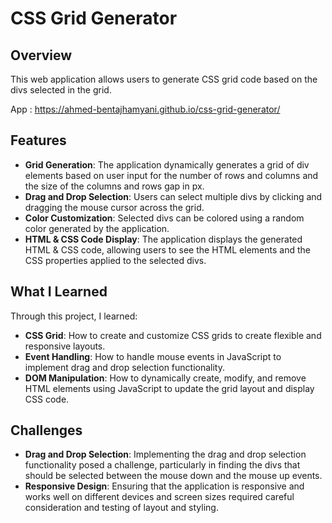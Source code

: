 # CSS Grid Generator

## Overview

This web application allows users to generate CSS grid code based on the divs selected in the grid.

App : https://ahmed-bentajhamyani.github.io/css-grid-generator/

## Features

- **Grid Generation**: The application dynamically generates a grid of div elements based on user input for the number of rows and columns and the size of the columns and rows gap in px.
- **Drag and Drop Selection**: Users can select multiple divs by clicking and dragging the mouse cursor across the grid.
- **Color Customization**: Selected divs can be colored using a random color generated by the application.
- **HTML & CSS Code Display**: The application displays the generated HTML & CSS code, allowing users to see the HTML elements and the CSS properties applied to the selected divs.

## What I Learned

Through this project, I learned:

- **CSS Grid**: How to create and customize CSS grids to create flexible and responsive layouts.
- **Event Handling**: How to handle mouse events in JavaScript to implement drag and drop selection functionality.
- **DOM Manipulation**: How to dynamically create, modify, and remove HTML elements using JavaScript to update the grid layout and display CSS code.

## Challenges

- **Drag and Drop Selection**: Implementing the drag and drop selection functionality posed a challenge, particularly in finding the divs that should be selected between the mouse down and the mouse up events.
- **Responsive Design**: Ensuring that the application is responsive and works well on different devices and screen sizes required careful consideration and testing of layout and styling.
